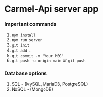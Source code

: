 # Carmel-Api server app

### Important commands

1. `npm install`
2. `npm run server`
3. `git init`
4. `git add .`
5. `git commit -m "Your MSG"`
6. `git push -u origin main` or `git push`

### Database options

1. SQL - (MySQL, MariaDB, PostgreSQL)
2. NoSQL - (MongoDB)